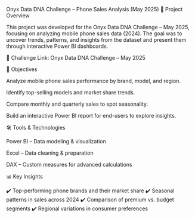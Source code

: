 Onyx Data DNA Challenge – Phone Sales Analysis (May 2025)
📌 Project Overview

This project was developed for the Onyx Data DNA Challenge – May 2025, focusing on analyzing mobile phone sales data (2024).
The goal was to uncover trends, patterns, and insights from the dataset and present them through interactive Power BI dashboards.

🔗 Challenge Link: Onyx Data DNA Challenge – May 2025

🎯 Objectives

Analyze mobile phone sales performance by brand, model, and region.

Identify top-selling models and market share trends.

Compare monthly and quarterly sales to spot seasonality.

Build an interactive Power BI report for end-users to explore insights.

🛠 Tools & Technologies

Power BI – Data modeling & visualization

Excel – Data cleaning & preparation

DAX – Custom measures for advanced calculations

📊 Key Insights

✔️ Top-performing phone brands and their market share
✔️ Seasonal patterns in sales across 2024
✔️ Comparison of premium vs. budget segments
✔️ Regional variations in consumer preferences
